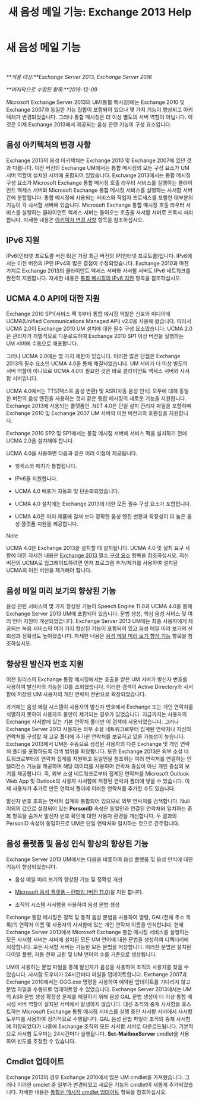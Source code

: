 ﻿---
title: '새 음성 메일 기능: Exchange 2013 Help'
TOCTitle: 새 음성 메일 기능
ms:assetid: 89faaa97-3485-4704-a56c-d13632f01e2a
ms:mtpsurl: https://technet.microsoft.com/ko-kr/library/JJ649002(v=EXCHG.150)
ms:contentKeyID: 50483605
ms.date: 05/22/2018
mtps_version: v=EXCHG.150
ms.translationtype: MT
---

# 새 음성 메일 기능

 

_**적용 대상:**Exchange Server 2013, Exchange Server 2016_

_**마지막으로 수정된 항목:**2016-12-09_

Microsoft Exchange Server 2013의 UM(통합 메시징)에는 Exchange 2010 및 Exchange 2007과 동일한 기능 집합이 포함되어 있으나 몇 가지 기능이 향상되고 아키텍처가 변경되었습니다. 그러나 통합 메시징은 더 이상 별도의 서버 역할이 아닙니다. 이것은 이제 Exchange 2013에서 제공되는 음성 관련 기능의 구성 요소입니다.

## 음성 아키텍처의 변경 사항

Exchange 2013의 음성 아키텍처는 Exchange 2010 및 Exchange 2007에 있던 것과 다릅니다. 이전 버전의 Exchange UM에서는 통합 메시징의 모든 구성 요소가 UM 서버 역할이 설치된 서버에 포함되어 있었습니다. Exchange 2013에서는 통합 메시징 구성 요소가 Microsoft Exchange 통합 메시징 호출 라우터 서비스를 실행하는 클라이언트 액세스 서버와 Microsoft Exchange 통합 메시징 서비스를 실행하는 사서함 서버 간에 분할됩니다. 통합 메시징에 사용되는 서비스와 작업자 프로세스를 포함한 대부분의 기능이 각 사서함 서버에 있습니다. Microsoft Exchange 통합 메시징 호출 라우터 서비스를 실행하는 클라이언트 액세스 서버는 들어오는 호출을 사서함 서버로 프록시 처리합니다. 자세한 내용은 [아키텍처 변경 사항](voice-architecture-changes-exchange-2013-help.md) 항목을 참조하십시오.

## IPv6 지원

IPv6(인터넷 프로토콜 버전 6)은 가장 최근 버전의 IP(인터넷 프로토콜)입니다. IPv6에서는 이전 버전의 IP인 IPv4의 많은 결점이 수정되었습니다. Exchange 2010과 마찬가지로 Exchange 2013의 클라이언트 액세스 서버와 사서함 서버도 IPv6 네트워크를 완전히 지원합니다. 자세한 내용은 [통합 메시징의 IPv6 지원](ipv6-support-in-unified-messaging-exchange-2013-help.md) 항목을 참조하십시오.

## UCMA 4.0 API에 대한 지원

Exchange 2010 SP1(서비스 팩 1)부터 통합 메시징 역할은 신호와 미디어에 UCMA(Unified Communications Managed API) v2.0을 사용해 왔습니다. 따라서 UCMA 2.0이 Exchange 2010 UM 설치에 대한 필수 구성 요소였습니다. UCMA 2.0은 관리자가 개별적으로 다운로드하여 Exchange 2010 SP1 이상 버전을 실행하는 UM 서버에 수동으로 배포합니다.

그러나 UCMA 2.0에는 몇 가지 제한이 있습니다. 이러한 많은 단점은 Exchange 2013의 필수 요소인 UCMA 4.0을 통해 해결되었습니다. UM 서버가 더 이상 별도의 서버 역할이 아니므로 UCMA 4.0이 필요한 것은 바로 클라이언트 액세스 서버와 사서함 서버입니다.

UCMA 4.0에서는 TTS(텍스트 음성 변환) 및 ASR(자동 음성 인식) 모두에 대해 동일한 버전의 음성 엔진을 사용하는 것과 같은 통합 메시징의 새로운 기능을 지원합니다. Exchange 2013에 사용되는 플랫폼인 .NET 4.0은 단일 설치 관리자 파일을 포함하며 Exchange 2010 및 Exchange 2007 UM 서버의 이전 버전과의 호환성을 지원합니다.

Exchange 2010 SP2 및 SP1에서는 통합 메시징 서버에 서비스 팩을 설치하기 전에 UCMA 2.0을 설치해야 합니다.

UCMA 4.0을 사용하면 다음과 같은 여러 이점이 제공됩니다.

  - 핫픽스와 패치가 통합됩니다.

  - IPv6을 지원합니다.

  - UCMA 4.0 배포가 자동화 및 단순화되었습니다.

  - UCMA 4.0 설치에는 Exchange 2013에 대한 모든 필수 구성 요소가 포합됩니다.

  - UCMA 4.0은 여러 제품에 걸쳐 보다 정확한 음성 엔진 변환과 확장성이 더 높은 음성 플랫폼 지원을 제공합니다.


> [!NOTE]
> UCMA 4.0은 Exchange 2013을 설치할 때 설치됩니다. UCMA 4.0 및 설치 요구 사항에 대한 자세한 내용은 <A href="exchange-2013-prerequisites-exchange-2013-help.md">Exchange 2013 필수 구성 요소</A> 항목을 참조하십시오. 최신 버전의 UCMA로 업그레이드하려면 먼저 프로그램 추가/제거를 사용하여 설치된 UCMA의 이전 버전을 제거해야 합니다.



## 음성 메일 미리 보기의 향상된 기능

음성 관련 서비스의 몇 가지 향상된 기능이 Speech Engine 11.0과 UCMA 4.0을 통해 Exchange Server 2013 UM에 포함되어 있습니다. 문법 생성, 핵심 음성 서비스 및 여러 언어 지원이 개선되었습니다. Exchange Server 2013 UM에는 최종 사용자에게 제공되는 녹음 서비스의 여러 가지 향상된 기능이 포함되어 있고 음성 메일 미리 보기의 신뢰성과 정확성도 높아졌습니다. 자세한 내용은 [음성 메일 미리 보기 향상 기능](voice-mail-preview-enhancements-exchange-2013-help.md) 항목을 참조하십시오.

## 향상된 발신자 번호 지원

이전 릴리스의 Exchange 통합 메시징에서는 호출을 받은 UM 서버가 발신자 번호를 사용하여 발신자의 가능한 ID를 조회했습니다. 이러한 검색이 Active Directory와 사서함에 저장된 UM 사용자의 개인 연락처 전반으로 확장되었습니다.

과거에는 음성 메일 시스템이 사용자의 발신자 번호에서 Exchange 또는 개인 연락처를 식별하지 못하여 사용자의 불만이 제기되는 경우가 있었습니다. 지금까지는 사용자의 Exchange 사서함에 있는 기본 연락처 폴더만 이 검색에 사용되었습니다. 그러나 Exchange Server 2013 사용자는 외부 소셜 네트워크로부터 집계된 연락처나 자신의 연락처를 구성할 때 고유 폴더에 추가한 연락처를 보유하고 있을 가능성이 높습니다. Exchange 2013에서 UM은 수동으로 생성된 사용자의 다른 Exchange 및 개인 연락처 폴더를 포함하도록 검색 범위를 확장합니다. 또한 Exchange 2013은 외부 소셜 네트워크로부터의 연락처 집계를 지원하고 동일인을 참조하는 여러 연락처를 연결하는 인텔리전스 기능을 제공하며 해당 데이터를 사용하여 연락처 중심이 아닌 개인 중심의 보기를 제공합니다. 즉, 외부 소셜 네트워크로부터 집계된 연락처를 Microsoft Outlook Web App 및 Outlook의 사용자 사서함에 저장된 연락처 폴더에 넣을 수 있습니다. 이제 사용자가 추가로 만든 연락처 폴더에 이러한 연락처를 추가할 수도 있습니다.

발신자 번호 조회는 연락처 집계와 통합되어 있으므로 외부 연락처를 검색합니다. Null 이외의 값으로 설정되어 있는 **PersonID** 속성은 동일인과 연결된 연락처와 일치하는 중복 항목을 숨겨서 발신자 번호 확인에 대한 사용자 환경을 개선합니다. 두 결과의 PersonID 속성이 동일하므로 UM은 단일 연락처와 일치하는 것으로 간주합니다.

## 음성 플랫폼 및 음성 인식 향상의 향상된 기능

Exchange Server 2013 UM에서는 다음을 비롯하여 음성 플랫폼 및 음성 인식에 대한 기능이 향상되었습니다.

  - 음성 메일 미리 보기의 향상된 기능 및 정확성 개선

  - [Microsoft 음성 플랫폼 – 런타임 (버전 11.0)](https://go.microsoft.com/fwlink/p/?linkid=253196)을 지원 합니다.

  - 조직의 시스템 사서함을 사용하여 음성 문법 생성

Exchange 통합 메시징은 정적 및 동적 음성 문법을 사용하여 명령, GAL(전체 주소 목록)의 연락처 이름 및 사용자의 사서함에 있는 개인 연락처 이름을 인식합니다. 현재 Exchange Server 2013에서 Microsoft Exchange 통합 메시징 서비스를 실행하는 모든 사서함 서버는 서버에 설치된 모든 UM 언어에 대한 문법을 생성하여 디렉터리에 저장합니다. 모든 사서함 서버는 가능한 모든 문법을 저장합니다. 이러한 문법은 설치된 다이얼 플랜, 자동 전화 교환 및 UM 언어의 수를 기준으로 생성됩니다.

UM이 사용하는 문법 파일을 통해 발신자가 음성을 사용하여 조직의 사용자를 찾을 수 있습니다. 사서함 도우미가 24시간마다 파일을 업데이트합니다. Exchange 2007과 Exchange 2010에서는 GGG.exe 명령을 사용하여 예약된 업데이트를 기다리지 않고 문법 파일을 수동으로 업데이트할 수 있었습니다. Exchange Server 2013에서는 UM의 ASR 문법 생성 확장성 문제를 해결하기 위해 음성 GAL 문법 생성이 더 이상 통합 메시징 서버 역할이 설치된 서버에서 발생하지 않습니다. 대신 조직의 중재 사서함을 호스트하는 Microsoft Exchange 통합 메시징 서비스를 실행 중인 사서함 서버에서 사서함 도우미를 사용하여 정기적으로 수행됩니다. GAL 음성 문법 파일이 조직의 중재 사서함에 저장되었다가 나중에 Exchange 조직의 모든 사서함 서버로 다운로드됩니다. 기본적으로 사서함 도우미는 24시간마다 실행됩니다. **Set-MailboxServer** cmdlet을 사용하여 빈도를 조정할 수 있습니다.

## Cmdlet 업데이트

Exchange 2013의 경우 Exchange 2010에서 많은 UM cmdlet을 가져왔습니다. 그러나 이러한 cmdlet 중 일부가 변경되었고 새로운 기능의 cmdlet이 새롭게 추가되었습니다. 자세한 내용은 [통합된 메시징 cmdlet 업데이트](unified-messaging-cmdlet-updates-exchange-2013-help.md) 항목을 참조하십시오.

